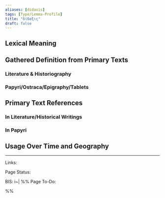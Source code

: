 ```yaml
---
aliases: [didaxis]
tags: [Type/Lemma-Profile]
title: "δίδαξις" 
draft: false
---
```


## Lexical Meaning


## Gathered Definition from Primary Texts
### Literature & Historiography


### Papyri/Ostraca/Epigraphy/Tablets


## Primary Text References
### In Literature/Historical Writings


### In Papyri

## Usage Over Time and Geography





--- 
Links: 

Page Status: 

BIS: i~|
%%
Page To-Do:

%%